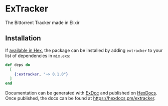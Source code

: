 # ExTracker

The Bittorrent Tracker made in Elixir

## Installation

If [available in Hex](https://hex.pm/docs/publish), the package can be installed
by adding `extracker` to your list of dependencies in `mix.exs`:

```elixir
def deps do
  [
    {:extracker, "~> 0.1.0"}
  ]
end
```

Documentation can be generated with [ExDoc](https://github.com/elixir-lang/ex_doc)
and published on [HexDocs](https://hexdocs.pm). Once published, the docs can
be found at <https://hexdocs.pm/extracker>.

